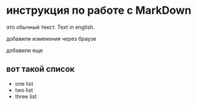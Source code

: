 # инструкция по работе с MarkDown

это обычный текст. Text in english.

добавили изменения через браузе

добавили еще 

## вот такой список
* one list
* two list
* three list
